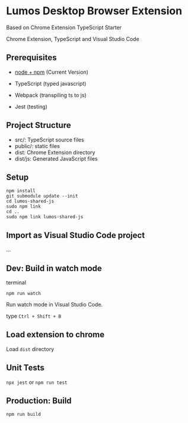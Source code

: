# Lumos Desktop Browser Extension 

Based on Chrome Extension TypeScript Starter


Chrome Extension, TypeScript and Visual Studio Code

## Prerequisites

* [node + npm](https://nodejs.org/) (Current Version)

* TypeScript (typed javascript)
* Webpack (transpiling ts to js)
* Jest (testing)

## Project Structure

* src/: TypeScript source files
* public/: static files
* dist: Chrome Extension directory
* dist/js: Generated JavaScript files

## Setup

```
npm install
git submodule update --init
cd lumos-shared-js
sudo npm link
cd ..
sudo npm link lumos-shared-js
```

## Import as Visual Studio Code project

...


## Dev: Build in watch mode

terminal

```
npm run watch
```

Run watch mode in Visual Studio Code.

type `Ctrl + Shift + B`

## Load extension to chrome

Load `dist` directory

## Unit Tests
`npx jest` or `npm run test`

## Production: Build

```
npm run build
```
